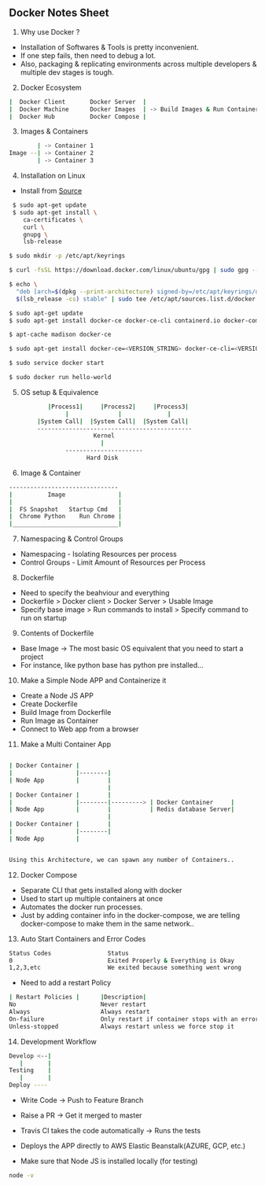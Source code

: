 ## Docker Notes Sheet

1) Why use Docker ?
* Installation of Softwares & Tools is pretty inconvenient.
* If one step fails, then need to debug a lot.
* Also, packaging & replicating environments across multiple developers & multiple dev stages is tough.

2) Docker Ecosystem

```sh
|  Docker Client       Docker Server  |
|  Docker Machine      Docker Images  | -> Build Images & Run Containers
|  Docker Hub          Docker Compose |
```

3) Images & Containers
```sh
        | -> Container 1
Image --| -> Container 2
        | -> Container 3
```

4) Installation on Linux
* Install from [Source](https://docs.docker.com/install/linux/docker-ce/ubuntu/)
```sh
 $ sudo apt-get update
 $ sudo apt-get install \
    ca-certificates \
    curl \
    gnupg \
    lsb-release

$ sudo mkdir -p /etc/apt/keyrings

$ curl -fsSL https://download.docker.com/linux/ubuntu/gpg | sudo gpg --dearmor -o /etc/apt/keyrings/docker.gpg

$ echo \
  "deb [arch=$(dpkg --print-architecture) signed-by=/etc/apt/keyrings/docker.gpg] https://download.docker.com/linux/ubuntu \
  $(lsb_release -cs) stable" | sudo tee /etc/apt/sources.list.d/docker.list > /dev/null

$ sudo apt-get update
$ sudo apt-get install docker-ce docker-ce-cli containerd.io docker-compose-plugin

$ apt-cache madison docker-ce

$ sudo apt-get install docker-ce=<VERSION_STRING> docker-ce-cli=<VERSION_STRING> containerd.io docker-compose-plugin

$ sudo service docker start

$ sudo docker run hello-world

```

5) OS setup & Equivalence
```sh
           |Process1|     |Process2|     |Process3|
                |              |             |
        |System Call|  |System Call|  |System Call| 
        --------------------------------------------
                        Kernel
                          |
                ----------------------
                      Hard Disk
```

6) Image & Container
```sh
-------------------------------
|          Image               |
|                              |
|  FS Snapshot   Startup Cmd   |
|  Chrome Python    Run Chrome |
|______________________________|

```

7) Namespacing & Control Groups
* Namespacing - Isolating Resources per process
* Control Groups - Limit Amount of Resources per Process

8) Dockerfile
* Need to specify the beahviour and everything
* Dockerfile > Docker client > Docker Server > Usable Image
* Specify base image > Run commands to install > Specify command to run on startup

9) Contents of Dockerfile
* Base Image -> The most basic OS equivalent that you need to start a project
* For instance, like python base has python pre installed...

10) Make a Simple Node APP and Containerize it
* Create a Node JS APP
* Create Dockerfile
* Build Image from Dockerfile
* Run Image as Container
* Connect to Web app from a browser


11) Make a Multi Container App
```sh

| Docker Container |
|                  |--------|
| Node App         |        |
                            |
| Docker Container |        |
|                  |--------|---------> | Docker Container     |
| Node App         |        |           | Redis database Server|
                            |
| Docker Container |        |
|                  |--------|
| Node App         |


Using this Architecture, we can spawn any number of Containers..


```

12) Docker Compose
* Separate CLI that gets installed along with docker
* Used to start up multiple containers at once
* Automates the docker run processes.
* Just by adding container info in the docker-compose, we are telling docker-compose to make them 
  in the same network..


13. Auto Start Containers and Error Codes
```sh
Status Codes                Status
0                           Exited Properly & Everything is Okay
1,2,3,etc                   We exited because something went wrong

```

* Need to add a restart Policy
```sh
| Restart Policies |      |Description|
No                        Never restart
Always                    Always restart
On-failure                Only restart if container stops with an error code
Unless-stopped            Always restart unless we force stop it

```

14. Development Workflow
```sh
Develop <--|
   |       |
Testing    |
   |       |
Deploy ----
```
* Write Code -> Push to Feature Branch
* Raise a PR -> Get it merged to master
* Travis CI takes the code automatically -> Runs the tests
* Deploys the APP directly to AWS Elastic Beanstalk(AZURE, GCP, etc.)

* Make sure that Node JS is installed locally (for testing)
```sh
node -v
```